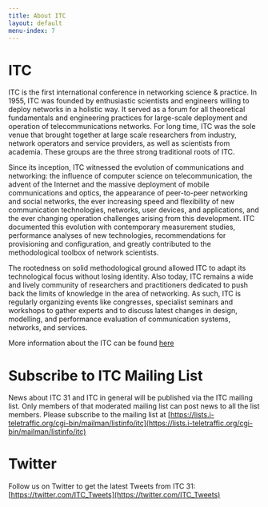 ```yaml
---
title: About ITC
layout: default
menu-index: 7
---
```


# ITC

ITC is the first international conference in networking science & practice. In 1955, ITC was founded by enthusiastic scientists and engineers willing to deploy networks in a holistic way. It served as a forum for all theoretical fundamentals and engineering practices for large-scale deployment and operation of telecommunications networks. For long time, ITC was the sole venue that brought together at large scale researchers from industry, network operators and service providers, as well as scientists from academia. These groups are the three strong traditional roots of ITC.

Since its inception, ITC witnessed the evolution of communications and networking: the influence of computer science on telecommunication, the advent of the Internet and the massive deployment of mobile communications and optics, the appearance of peer-to-peer networking and social networks, the ever increasing speed and flexibility of new communication technologies, networks, user devices, and applications, and the ever changing operation challenges arising from this development. ITC documented this evolution with contemporary measurement studies, performance analyses of new technologies, recommendations for provisioning and configuration, and greatly contributed to the methodological toolbox of network scientists.

The rootedness on solid methodological ground allowed ITC to adapt its technological focus without losing identity. Also today, ITC remains a wide and lively community of researchers and practitioners dedicated to push back the limits of knowledge in the area of networking. As such, ITC is regularly organizing events like congresses, specialist seminars and workshops to gather experts and to discuss latest changes in design, modelling, and performance evaluation of communication systems, networks, and services.

More information about the ITC can be found [here](http://i-teletraffic.org/)

# Subscribe to ITC Mailing List

News about ITC 31 and ITC in general will be published via the ITC mailing list. Only members of that moderated mailing list can post news to all the list members. Please subscribe to the mailing list at [https://lists.i-teletraffic.org/cgi-bin/mailman/listinfo/itc](https://lists.i-teletraffic.org/cgi-bin/mailman/listinfo/itc)

# Twitter

Follow us on Twitter to get the latest Tweets from ITC 31: [https://twitter.com/ITC_Tweets](https://twitter.com/ITC_Tweets)
